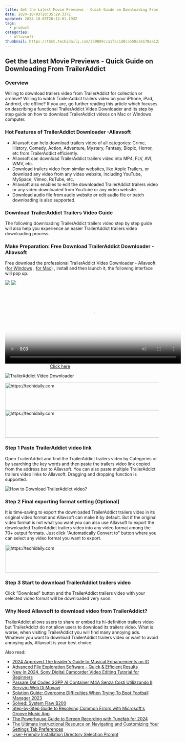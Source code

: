 ```yaml
---
title: Get the Latest Movie Previews - Quick Guide on Downloading From TrailerAddict
date: 2024-10-03T20:35:29.337Z
updated: 2024-10-05T20:12:01.193Z
tags:
  - product
categories:
  - allavsoft
thumbnail: https://thmb.techidaily.com/359889cca1fac1d0cab50a3e170aa122469e4b901fffff3859c0a0ef7a4f048d.jpg
---
```


## Get the Latest Movie Previews - Quick Guide on Downloading From TrailerAddict

### Overview

Willing to download trailers video from TrailerAddict for collection or archive? Willing to watch TrailerAddict trailers video on your iPhone, iPad, Android, etc offline? If you are, go further reading this article which focuses on describing a functional TrailerAddict Video Downloader and its step by step guide on how to download TrailerAddict videos on Mac or Windows computer.

### Hot Features of TrailerAddict Downloader -Allavsoft

* Allavsoft can help download trailers video of all categories: Crime, History, Comedy, Action, Adventure, Mystery, Fantasy, Biopic, Horror, etc from TrailerAddict efficiently.
* Allavsoft can download TrailerAddict trailers video into MP4, FLV, AVI, WMV, etc.
* Download trailers video from similar websites, like Apple Trailers, or download any video from any video website, including YouTube, MySpace, Vimeo, RuTube, etc.
* Allavsoft also enables to edit the downloaded TrailerAddict trailers video or any video downloaded from YouTube or any video website.
* Download audio file from audio website or edit audio file or batch downloading is also supported.

### Download TrailerAddict Trailers Video Guide

The following downloading TrailerAddict trailers video step by step guide will also help you experience an easier TrailerAddict trailers video downloading process.

### Make Preparation: Free Download TrailerAddict Downloader - Allavsoft

Free download the professional TrailerAddict Video Downloader - Allavsoft ([for Windows](https://tools.techidaily.com/allavsoft/products/) , [for Mac](https://tools.techidaily.com/allavsoft/products/)) , install and then launch it, the following interface will pop up.

[![](https://www.allavsoft.com/how-to/../images/how-to/free-download-win.jpg)](https://tools.techidaily.com/allavsoft/products/) [![](https://www.allavsoft.com/how-to/../images/how-to/free-download-mac.jpg)](https://tools.techidaily.com/allavsoft/products/)

<!-- affiliate ads begin -->
<span id="1982461">
					<video width="576" height="240" style="cursor:pointer"
           poster="//a.impactradius-go.com/display-clicktoplayimage/1982461.png"
           onclick="if(!this.playClicked){this.play();this.setAttribute('controls',true);this.playClicked=true;}">
	   <source src="//a.impactradius-go.com/display-ad/22993-1982461">
	   <img src="//a.impactradius-go.com/display-clicktoplayimage/1982461.png" style="border: none; height: 100%; width: 100%; object-fit: contain">
	</video>
	<div style="width:360px;text-align:center"><a href="javascript:window.open(decodeURIComponent('https%3A%2F%2Fhomestyler.sjv.io%2Fc%2F5597632%2F1982461%2F22993'), '_blank');void(0);">Click here</a></div>
</span>
<img height="0" width="0" src="https://imp.pxf.io/i/5597632/1982461/22993" style="position:absolute;visibility:hidden;" border="0" />
<!-- affiliate ads end -->

![TrailerAddict Video Downloader](https://www.allavsoft.com/how-to/../images/allavsoft/screen-shot-600.jpg)

<!-- affiliate ads begin -->
<a href="https://appsumo.8odi.net/c/5597632/2123734/7443" target="_top" id="2123734">
  <img src="//a.impactradius-go.com/display-ad/7443-2123734" border="0" alt="https://techidaily.com" width="728" height="90"/>
</a>
<img height="0" width="0" src="https://appsumo.8odi.net/i/5597632/2123734/7443" style="position:absolute;visibility:hidden;" border="0" />
<!-- affiliate ads end -->

<!-- affiliate ads begin -->
<a href="https://aligracehair.sjv.io/c/5597632/1948937/19272" target="_top" id="1948937">
  <img src="//a.impactradius-go.com/display-ad/19272-1948937" border="0" alt="https://techidaily.com" width="728" height="90"/>
</a>
<img height="0" width="0" src="https://aligracehair.sjv.io/i/5597632/1948937/19272" style="position:absolute;visibility:hidden;" border="0" />
<!-- affiliate ads end -->

### Step 1 Paste TrailerAddict video link

Open TrailerAddict and find the TrailerAddict trailers video by Categories or by searching the key words and then paste the trailers video link copied from the address bar to Allavsoft. You can also paste multiple TrailerAddict trailers video links to Allavsoft. Dragging and dropping function is supported.

![How to Download TrailerAddict video?](https://www.allavsoft.com/how-to/../images/how-to/download-rtmp-video/download-rtmp-video.jpg)

### Step 2 Final exporting format setting (Optional)

It is time-saving to export the downloaded TrailerAddict trailers video in its original video format and Allavsoft can make it by default. But if the original video format is not what you want you can also use Allavsoft to export the downloaded TrailerAddict trailers video into any video format among the 70+ output formats. Just click "Automatically Convert to" button where you can select any video format you want to export.

<!-- affiliate ads begin -->
<a href="https://aligracehair.sjv.io/c/5597632/1918719/19272" target="_top" id="1918719">
  <img src="//a.impactradius-go.com/display-ad/19272-1918719" border="0" alt="https://techidaily.com" width="728" height="90"/>
</a>
<img height="0" width="0" src="https://aligracehair.sjv.io/i/5597632/1918719/19272" style="position:absolute;visibility:hidden;" border="0" />
<!-- affiliate ads end -->

### Step 3 Start to download TrailerAddict trailers video

Click "Download" button and the TrailerAddict trailers video with your selected video format will be downloaded very soon.

### Why Need Allavsoft to download video from TrailerAddict?

TrailerAddict allows users to share or embed its hi-definition trailers video but TrailerAddict do not allow users to download its trailers video. What is worse, when visiting TrailerAddict you will find many annoying ads. Whatever you want to download TrailerAddict trailers video or want to avoid annoying ads, Allavsoft is your best choice.

<ins class="adsbygoogle"
     style="display:block"
     data-ad-format="autorelaxed"
     data-ad-client="ca-pub-7571918770474297"
     data-ad-slot="1223367746"></ins>

<ins class="adsbygoogle"
     style="display:block"
     data-ad-client="ca-pub-7571918770474297"
     data-ad-slot="8358498916"
     data-ad-format="auto"
     data-full-width-responsive="true"></ins>

<span class="atpl-alsoreadstyle">Also read:</span>
<div><ul>
<li><a href="https://instagram-video-recordings.techidaily.com/2024-approved-the-insiders-guide-to-musical-enhancements-on-ig/"><u>2024 Approved The Insider's Guide to Musical Enhancements on IG</u></a></li>
<li><a href="https://fox-useful.techidaily.com/advanced-file-exploration-software-quick-and-efficient-results/"><u>Advanced File Exploration Software - Quick & Efficient Results</u></a></li>
<li><a href="https://ai-video-tools.techidaily.com/new-in-2024-sony-digital-camcorder-video-editing-tutorial-for-beginners/"><u>New In 2024, Sony Digital Camcorder Video Editing Tutorial for Beginners</u></a></li>
<li><a href="https://win-blog.techidaily.com/passare-dal-codec-3gpp-al-container-m4a-senza-costi-utilizzando-il-servizio-web-di-movavi/"><u>Passare Dal Codec 3GPP Al Container M4A Senza Costi Utilizzando Il Servizio Web Di Movavi</u></a></li>
<li><a href="https://win-answers.techidaily.com/solution-guide-overcome-difficulties-when-trying-to-boot-football-manager-2023/"><u>Solution Guide: Overcome Difficulties When Trying To Boot Football Manager 2023</u></a></li>
<li><a href="https://printer-issues.techidaily.com/solved-system-flaw-b200/"><u>Solved: System Flaw B200</u></a></li>
<li><a href="https://fox-useful.techidaily.com/step-by-step-guide-to-resolving-common-errors-with-microsofts-groove-music-app/"><u>Step-by-Step Guide to Resolving Common Errors with Microsoft's Groove Music App</u></a></li>
<li><a href="https://digital-screen-recording.techidaily.com/the-powerhouse-guide-to-screen-recording-with-tunefab-for-2024/"><u>The Powerhouse Guide to Screen Recording with Tunefab for 2024</u></a></li>
<li><a href="https://fox-useful.techidaily.com/the-ultimate-instructional-resource-on-navigating-and-customizing-your-settings-tab-preferences/"><u>The Ultimate Instructional Resource on Navigating and Customizing Your Settings Tab Preferences</u></a></li>
<li><a href="https://fox-useful.techidaily.com/user-friendly-installation-directory-selection-prompt/"><u>User-Friendly Installation Directory Selection Prompt</u></a></li>
</ul></div>

